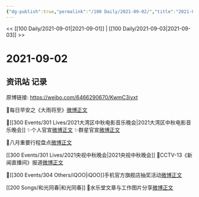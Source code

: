 ```yaml
---
{"dg-publish":true,"permalink":"/100 Daily/2021-09-02/","title":"2021-09-02","created":"2023-04-10T14:04:11.536+08:00","updated":"2023-04-10T14:04:57.240+08:00"}
---
```



<< [[100 Daily/2021-09-01\|2021-09-01]] | [[100 Daily/2021-09-03\|2021-09-03]] >>

# 2021-09-02

## 资讯站 记录

原博链接: https://weibo.com/6466290670/KwmC3iyxt

🌄每日早安之《大雨将至》[微博正文](https://m.weibo.cn/6466290670/4676885273116745)

🥮[[300 Events/301 Lives/2021大湾区中秋电影音乐晚会\|2021大湾区中秋电影音乐晚会]]
✨个人官宣[微博正文](https://m.weibo.cn/6466290670/4677075140608919)
✨群星官宣[微博正文](https://m.weibo.cn/6466290670/4677018622364447)

💮八月重要行程盘点[微博正文](https://m.weibo.cn/6466290670/4676918449801614)

[[300 Events/301 Lives/2021央视中秋晚会\|2021央视中秋晚会]]
💮CCTV-13《新闻直播间》报道[微博正文](https://m.weibo.cn/6466290670/4676954873138475)

💮[[300 Events/304 Others/iQOO\|iQOO]]手机官方旗舰店抽奖活动[微博正文](https://m.weibo.cn/6466290670/4677071089175445)

[[200 Songs/和光同春\|和光同春]]
💮水乐堂文章与工作图片分享[微博正文](https://m.weibo.cn/6466290670/4676960866798983)
